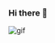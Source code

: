 ### Hi there 👋

![gif](https://media1.giphy.com/media/UVBNZtuqfxJ47p5WxN/giphy.gif?cid=ecf05e4796acc0b1cba835a68107b2e432585e5754c882d9&rid=giphy.gif)
